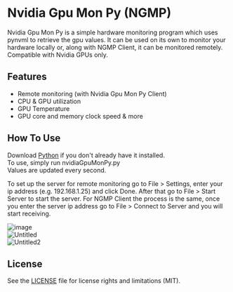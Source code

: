 # Nvidia Gpu Mon Py (NGMP)
Nvidia Gpu Mon Py is a simple hardware monitoring program which uses pynvml to retrieve the gpu values. It can be used on its own to monitor your hardware locally or, along with NGMP Client, it can be monitored remotely. Compatible with Nvidia GPUs only.

## Features
- Remote monitoring (with Nvidia Gpu Mon Py Client)
- CPU & GPU utilization
- GPU Temperature
- GPU core and memory clock speed & more

## How To Use
Download [Python](https://www.python.org/downloads/) if you don't already have it installed.  
To use, simply run nvidiaGpuMonPy.py  
Values are updated every second.

To set up the server for remote monitoring go to File > Settings, enter your ip address (e.g. 192.168.1.25) and click Done.
After that go to File > Start Server to start the server. For NGMP Client the process is the same, once you enter the server ip address go to File > Connect to Server and you will start receiving.  

![image](https://user-images.githubusercontent.com/33243825/133905965-cc333d3f-631a-4ccb-9e5b-61604352f442.png)   
![Untitled](https://user-images.githubusercontent.com/33243825/133906074-4cd5d40e-c5ef-48ee-bf91-b398e758fede.png)  
![Untitled2](https://user-images.githubusercontent.com/33243825/133906178-f8878428-84e1-4b59-afa5-4a03b9f71e38.png)

## License

See the [LICENSE](LICENSE) file for license rights and limitations (MIT).
